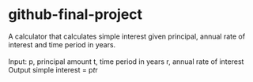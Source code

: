# github-final-project

A calculator that calculates simple interest given principal, annual rate of interest and time period in years.<br><br>
Input:
   p, principal amount
   t, time period in years
   r, annual rate of interest
Output
   simple interest = p*t*r
